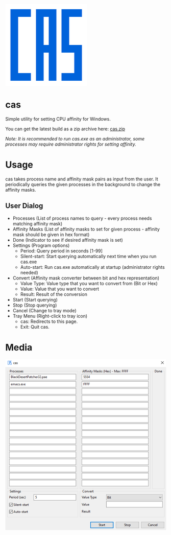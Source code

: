 ![](media/cas256x256.png)

# cas

Simple utility for setting CPU affinity for Windows.

You can get the latest build as a zip archive here: [cas.zip](https://raw.githubusercontent.com/wiki/nukoseer/cas/cas.zip)

_Note: It is recommended to run cas.exe as an administrator, some processes may require administrator rights for setting affinity._

# Usage

cas takes process name and affinity mask pairs as input from the user. It periodically queries the given processes in the background to change the affinity masks.

## User Dialog

- Processes (List of process names to query - every process needs matching affinity mask)
- Affinity Masks (List of affinity masks to set for given process - affinity mask should be given in hex format)
- Done (Indicator to see if desired affinity mask is set)
- Settings (Program options)
  - Period: Query period in seconds [1-99]
  - Silent-start: Start querying automatically next time when you run cas.exe
  - Auto-start: Run cas.exe automatically at startup (administrator rights needed)
- Convert (Affinity mask converter between bit and hex representation)
  - Value Type: Value type that you want to convert from (Bit or Hex)
  - Value: Value that you want to convert
  - Result: Result of the conversion
- Start (Start querying)
- Stop (Stop querying)
- Cancel (Change to tray mode)
- Tray Menu (Right-click to tray icon)
  - cas: Redirects to this page.
  - Exit: Quit cas.

# Media

![](media/cas_dialog.png)


